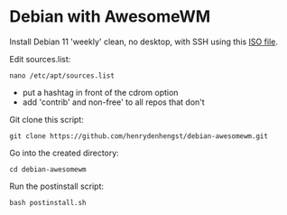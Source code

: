 # Debian with AwesomeWM


Install Debian 11 'weekly' clean, no desktop, with SSH using this [ISO file](https://cdimage.debian.org/cdimage/unofficial/non-free/cd-including-firmware/weekly-builds/amd64/iso-dvd/firmware-testing-amd64-DVD-1.iso).

Edit sources.list:

`nano /etc/apt/sources.list`

- put a hashtag in front of the cdrom option
- add 'contrib' and non-free' to all repos that don't

Git clone this script:

`git clone https://github.com/henrydenhengst/debian-awesomewm.git`

Go into the created directory:

`cd debian-awesomewm`

Run the postinstall script:

`bash postinstall.sh`
